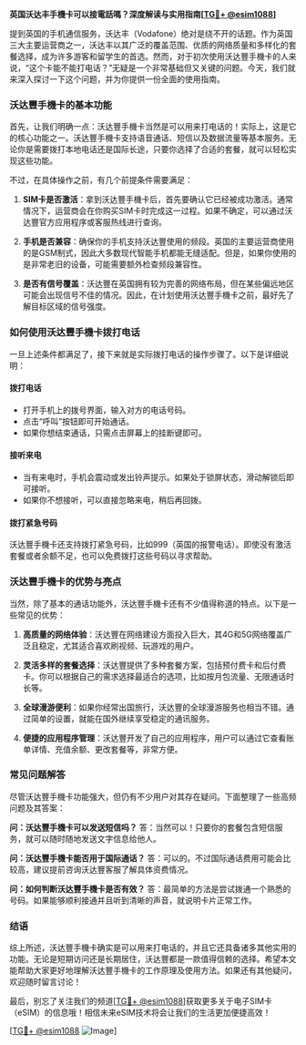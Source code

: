 **英国沃达丰手機卡可以接電話嗎？深度解读与实用指南[[TG💪+ @esim1088](https://t.me/s/esim1088)]**

提到英国的手机通信服务，沃达丰（Vodafone）绝对是绕不开的话题。作为英国三大主要运营商之一，沃达丰以其广泛的覆盖范围、优质的网络质量和多样化的套餐选择，成为许多游客和留学生的首选。然而，对于初次使用沃达豐手機卡的人来说，“这个卡能不能打电话？”无疑是一个非常基础但又关键的问题。今天，我们就来深入探讨一下这个问题，并为你提供一份全面的使用指南。

### **沃达豐手機卡的基本功能**

首先，让我们明确一点：沃达豐手機卡当然是可以用来打电话的！实际上，这是它的核心功能之一。沃达豐手機卡支持语音通话、短信以及数据流量等基本服务。无论你是需要拨打本地电话还是国际长途，只要你选择了合适的套餐，就可以轻松实现这些功能。

不过，在具体操作之前，有几个前提条件需要满足：

1. **SIM卡是否激活**：拿到沃达豐手機卡后，首先要确认它已经被成功激活。通常情况下，运营商会在你购买SIM卡时完成这一过程。如果不确定，可以通过沃达豐官方应用程序或客服热线进行查询。
   
2. **手机是否兼容**：确保你的手机支持沃达豐使用的频段。英国的主要运营商使用的是GSM制式，因此大多数现代智能手机都能无缝适配。但是，如果你使用的是非常老旧的设备，可能需要额外检查频段兼容性。

3. **是否有信号覆盖**：沃达豐在英国拥有较为完善的网络布局，但在某些偏远地区可能会出现信号不佳的情况。因此，在计划使用沃达豐手機卡之前，最好先了解目标区域的信号强度。

### **如何使用沃达豐手機卡拨打电话**

一旦上述条件都满足了，接下来就是实际拨打电话的操作步骤了。以下是详细说明：

#### **拨打电话**
- 打开手机上的拨号界面，输入对方的电话号码。
- 点击“呼叫”按钮即可开始通话。
- 如果你想结束通话，只需点击屏幕上的挂断键即可。

#### **接听来电**
- 当有来电时，手机会震动或发出铃声提示。如果处于锁屏状态，滑动解锁后即可接听。
- 如果你不想接听，可以直接忽略来电，稍后再回拨。

#### **拨打紧急号码**
沃达豐手機卡还支持拨打紧急号码，比如999（英国的报警电话）。即使没有激活套餐或者余额不足，也可以免费拨打这些号码以寻求帮助。

### **沃达豐手機卡的优势与亮点**

当然，除了基本的通话功能外，沃达豐手機卡还有不少值得称道的特点。以下是一些常见的优势：

1. **高质量的网络体验**：沃达豐在网络建设方面投入巨大，其4G和5G网络覆盖广泛且稳定，尤其适合喜欢刷视频、玩游戏的用户。
   
2. **灵活多样的套餐选择**：沃达豐提供了多种套餐方案，包括预付费卡和后付费卡。你可以根据自己的需求选择最适合的选项，比如按月包流量、无限通话时长等。

3. **全球漫游便利**：如果你经常出国旅行，沃达豐的全球漫游服务也相当不错。通过简单的设置，就能在国外继续享受稳定的通讯服务。

4. **便捷的应用程序管理**：沃达豐开发了自己的应用程序，用户可以通过它查看账单详情、充值余额、更改套餐等，非常方便。

### **常见问题解答**

尽管沃达豐手機卡功能强大，但仍有不少用户对其存在疑问。下面整理了一些高频问题及其答案：

**问：沃达豐手機卡可以发送短信吗？**
答：当然可以！只要你的套餐包含短信服务，就可以随时随地发送文字信息给他人。

**问：沃达豐手機卡能否用于国际通话？**
答：可以的。不过国际通话费用可能会比较高，建议提前咨询沃达豐客服了解具体资费情况。

**问：如何判断沃达豐手機卡是否有效？**
答：最简单的方法是尝试拨通一个熟悉的号码。如果能够顺利接通并且听到清晰的声音，就说明卡片正常工作。

### **结语**

综上所述，沃达豐手機卡确实是可以用来打电话的，并且它还具备诸多其他实用的功能。无论是短期访问还是长期居住，沃达豐都是一款值得信赖的选择。希望本文能帮助大家更好地理解沃达豐手機卡的工作原理及使用方法。如果还有其他疑问，欢迎随时留言讨论！

最后，别忘了关注我们的频道[[TG💪+ @esim1088](https://t.me/s/esim1088)]获取更多关于电子SIM卡（eSIM）的信息哦！相信未来eSIM技术将会让我们的生活更加便捷高效！

[[TG💪+ @esim1088](https://t.me/s/esim1088) ![Image](https://i.postimg.cc/4NQfJmqS/Snipaste-2025-05-13-00-14-12.png)]